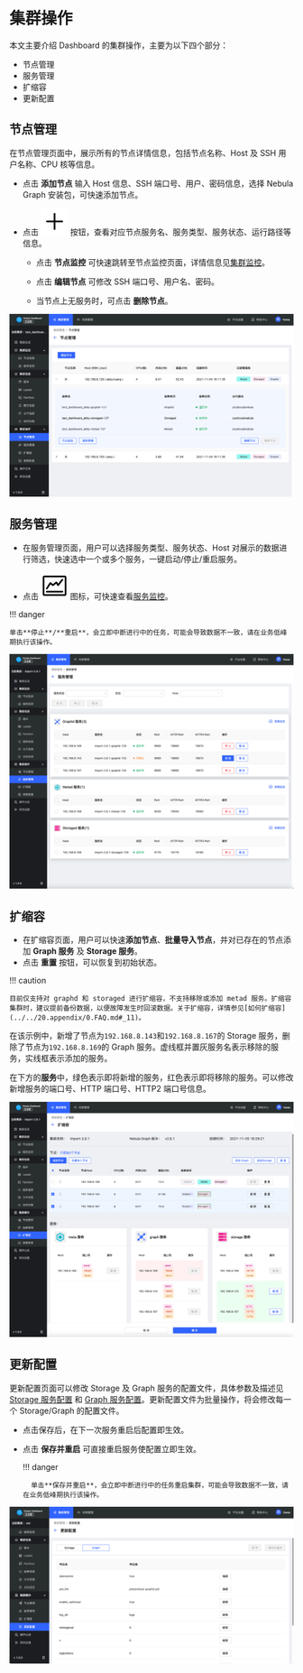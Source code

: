 # 集群操作

本文主要介绍 Dashboard 的集群操作，主要为以下四个部分：

- 节点管理
- 服务管理
- 扩缩容
- 更新配置

## 节点管理

在节点管理页面中，展示所有的节点详情信息，包括节点名称、Host 及 SSH 用户名称、CPU 核等信息。

- 点击 **添加节点** 输入 Host 信息、SSH 端口号、用户、密码信息，选择 Nebula Graph 安装包，可快速添加节点。

- 点击 ![plus](../figs/Plus.png) 按钮，查看对应节点服务名、服务类型、服务状态、运行路径等信息。

  - 点击 **节点监控** 可快速跳转至节点监控页面，详情信息见[集群监控](../4.cluster-operator/2.monitor.md)。

  - 点击 **编辑节点** 可修改 SSH 端口号、用户名、密码。
  
  - 当节点上无服务时，可点击 **删除节点**。

![vertex manage](../figs/ds-008.png)
## 服务管理

- 在服务管理页面，用户可以选择服务类型、服务状态、Host 对展示的数据进行筛选，快速选中一个或多个服务，一键启动/停止/重启服务。

- 点击 ![nav](../figs/nav-dashboard.png) 图标，可快速查看[服务监控](../4.cluster-operator/2.monitor.md)。

!!! danger

    单击**停止**/**重启**，会立即中断进行中的任务，可能会导致数据不一致，请在业务低峰期执行该操作。

![服务管理](../figs/ds-015.png)

## 扩缩容

- 在扩缩容页面，用户可以快速**添加节点**、**批量导入节点**，并对已存在的节点添加 **Graph 服务** 及 **Storage 服务**。
- 点击 **重置** 按钮，可以恢复到初始状态。

!!! caution

    目前仅支持对 graphd 和 storaged 进行扩缩容，不支持移除或添加 metad 服务。扩缩容集群时，建议提前备份数据，以便故障发生时回滚数据。关于扩缩容，详情参见[如何扩缩容](../../20.appendix/0.FAQ.md#_11)。

在该示例中，新增了节点为`192.168.8.143`和`192.168.8.167`的 Storage 服务，删除了节点为`192.168.8.169`的 Graph 服务。虚线框并置灰服务名表示移除的服务，实线框表示添加的服务。

在下方的**服务**中，绿色表示即将新增的服务，红色表示即将移除的服务。可以修改新增服务的端口号、HTTP 端口号、HTTP2 端口号信息。

![扩缩容](../figs/ds-016.png)

## 更新配置

更新配置页面可以修改 Storage 及 Graph 服务的配置文件，具体参数及描述见 [Storage 服务配置](../../5.configurations-and-logs/1.configurations/4.storage-config.md) 和 [Graph 服务配置](../../5.configurations-and-logs/1.configurations/3.graph-config.md)。更新配置文件为批量操作，将会修改每一个 Storage/Graph 的配置文件。

- 点击保存后，在下一次服务重启后配置即生效。

- 点击 **保存并重启** 可直接重启服务使配置立即生效。

  !!! danger

        单击**保存并重启**，会立即中断进行中的任务重启集群，可能会导致数据不一致，请在业务低峰期执行该操作。

![更新配置](../figs/ds-017.png)